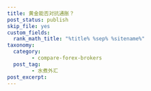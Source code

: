 ```yaml
---
title: 黄金能否对抗通胀？
post_status: publish
skip_file: yes
custom_fields:
  rank_math_title: "%title% %sep% %sitename%"
taxonomy:
  category:
        - compare-forex-brokers
  post_tag:
        - 水煮外汇
post_excerpt: 
---
```

